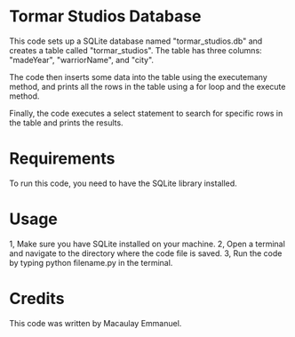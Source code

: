 # Tormar Studios Database

This code sets up a SQLite database named "tormar_studios.db" and creates a table called "tormar_studios". The table has three columns: "madeYear", "warriorName", and "city".

The code then inserts some data into the table using the executemany method, and prints all the rows in the table using a for loop and the execute method.

Finally, the code executes a select statement to search for specific rows in the table and prints the results.

# Requirements

To run this code, you need to have the SQLite library installed.

# Usage

1, Make sure you have SQLite installed on your machine.
2, Open a terminal and navigate to the directory where the code file is saved.
3, Run the code by typing python filename.py in the terminal.

# Credits

This code was written by Macaulay Emmanuel.
